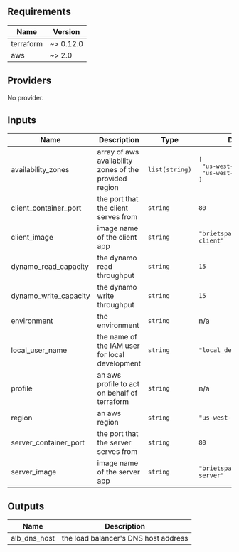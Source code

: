 ## Requirements

| Name | Version |
|------|---------|
| terraform | ~> 0.12.0 |
| aws | ~> 2.0 |

## Providers

No provider.

## Inputs

| Name | Description | Type | Default | Required |
|------|-------------|------|---------|:--------:|
| availability\_zones | array of aws availability zones of the provided region | `list(string)` | <pre>[<br>  "us-west-2a",<br>  "us-west-2b"<br>]</pre> | no |
| client\_container\_port | the port that the client serves from | `string` | `80` | no |
| client\_image | image name of the client app | `string` | `"brietsparks/guestbook-client"` | no |
| dynamo\_read\_capacity | the dynamo read throughput | `string` | `15` | no |
| dynamo\_write\_capacity | the dynamo write throughput | `string` | `15` | no |
| environment | the environment | `string` | n/a | yes |
| local\_user\_name | the name of the IAM user for local development | `string` | `"local_dev_user"` | no |
| profile | an aws profile to act on behalf of terraform | `string` | n/a | yes |
| region | an aws region | `string` | `"us-west-2"` | no |
| server\_container\_port | the port that the server serves from | `string` | `80` | no |
| server\_image | image name of the server app | `string` | `"brietsparks/guestbook-server"` | no |

## Outputs

| Name | Description |
|------|-------------|
| alb\_dns\_host | the load balancer's DNS host address |
